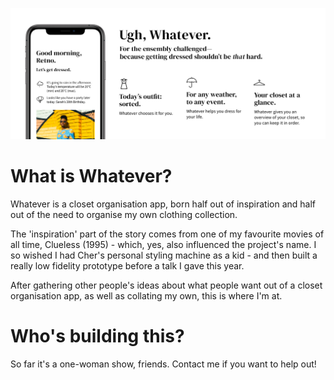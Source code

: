 ![Introduction to Whatever.](https://github.com/retnow/whatever/blob/master/Documentation/Proposal.png)

# What is Whatever?
Whatever is a closet organisation app, born half out of inspiration and half out of the need to organise my own clothing collection.

The 'inspiration' part of the story comes from one of my favourite movies of all time, Clueless (1995) - which, yes, also influenced the project's name. I so wished I had Cher's personal styling machine as a kid - and then built a really low fidelity prototype before a talk I gave this year.

After gathering other people's ideas about what people want out of a closet organisation app, as well as collating my own, this is where I'm at.

# Who's building this?
So far it's a one-woman show, friends. Contact me if you want to help out!
